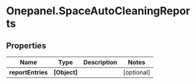 # Onepanel.SpaceAutoCleaningReports

## Properties
Name | Type | Description | Notes
------------ | ------------- | ------------- | -------------
**reportEntries** | **[Object]** |  | [optional] 


